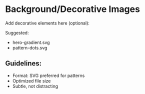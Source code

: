 # Background/Decorative Images

Add decorative elements here (optional):

Suggested:
- hero-gradient.svg
- pattern-dots.svg

## Guidelines:
- Format: SVG preferred for patterns
- Optimized file size
- Subtle, not distracting
